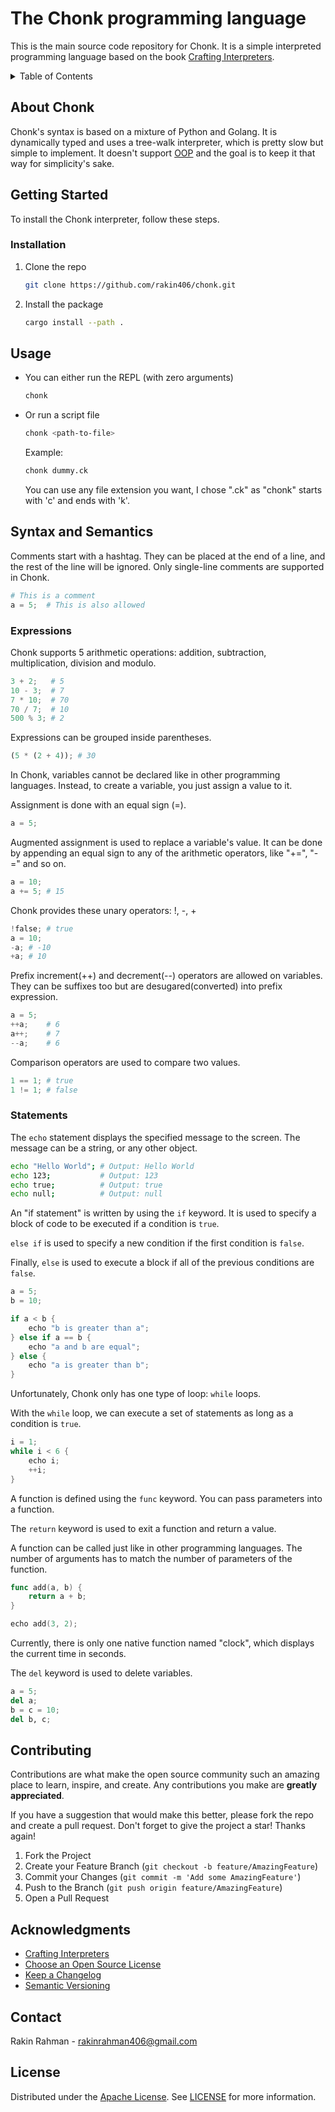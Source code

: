 # The Chonk programming language

This is the main source code repository for Chonk. It is a simple interpreted
programming language based on the book [Crafting Interpreters](https://craftinginterpreters.com/).

<details>

<summary>Table of Contents</summary>

- [About Chonk](#about-chonk)
- [Getting Started](#getting-started)
  - [Prerequisites](#prerequisites)
  - [Installation](#installation)
- [Usage](#usage)
- [Contributing](#contributing)
- [Acknowledgments](#acknowledgments)
- [Contact](#contact)
- [License](#license)

</details>

## About Chonk

Chonk's syntax is based on a mixture of Python and Golang. It is dynamically
typed and uses a tree-walk interpreter, which is pretty slow but simple to implement.
It doesn't support [OOP](https://en.wikipedia.org/wiki/Object-oriented_programming)
and the goal is to keep it that way for simplicity's sake.

## Getting Started

To install the Chonk interpreter, follow these steps.

### Installation

1. Clone the repo
   ```sh
   git clone https://github.com/rakin406/chonk.git
   ```

2. Install the package
   ```sh
   cargo install --path .
   ```

## Usage

* You can either run the REPL (with zero arguments)
  ```sh
  chonk
  ```

* Or run a script file
  ```sh
  chonk <path-to-file>
  ```

  Example:
  ```sh
  chonk dummy.ck
  ```

  You can use any file extension you want, I chose ".ck" as "chonk" starts with
  'c' and ends with 'k'.

## Syntax and Semantics

Comments start with a hashtag. They can be placed at the end of a line, and the
rest of the line will be ignored. Only single-line comments are supported in
Chonk.
```py
# This is a comment
a = 5;  # This is also allowed
```

### Expressions

Chonk supports 5 arithmetic operations: addition, subtraction, multiplication,
division and modulo.
```py
3 + 2;   # 5
10 - 3;  # 7
7 * 10;  # 70
70 / 7;  # 10
500 % 3; # 2
```

Expressions can be grouped inside parentheses.
```py
(5 * (2 + 4)); # 30
```

In Chonk, variables cannot be declared like in other programming languages.
Instead, to create a variable, you just assign a value to it.

Assignment is done with an equal sign (=).

```py
a = 5;
```

Augmented assignment is used to replace a variable's value. It can be done by
appending an equal sign to any of the arithmetic operators, like "+=", "-=" and
so on.
```py
a = 10;
a += 5; # 15
```

Chonk provides these unary operators: !, -, +
```py
!false; # true
a = 10;
-a; # -10
+a; # 10
```

Prefix increment(++) and decrement(--) operators are allowed on variables. They
can be suffixes too but are desugared(converted) into prefix expression.
```py
a = 5;
++a;    # 6
a++;    # 7
--a;    # 6
```

Comparison operators are used to compare two values.
```py
1 == 1; # true
1 != 1; # false
```

### Statements

The `echo` statement displays the specified message to the screen. The message
can be a string, or any other object.
```sh
echo "Hello World"; # Output: Hello World
echo 123;           # Output: 123
echo true;          # Output: true
echo null;          # Output: null
```

An "if statement" is written by using the `if` keyword. It is used to specify a
block of code to be executed if a condition is `true`.

`else if` is used to specify a new condition if the first condition is `false`.

Finally, `else` is used to execute a block if all of the previous conditions are
`false`.

```go
a = 5;
b = 10;

if a < b {
    echo "b is greater than a";
} else if a == b {
    echo "a and b are equal";
} else {
    echo "a is greater than b";
}
```

Unfortunately, Chonk only has one type of loop: `while` loops.

With the `while` loop, we can execute a set of statements as long as a condition
is `true`.

```rust
i = 1;
while i < 6 {
    echo i;
    ++i;
}
```

A function is defined using the `func` keyword. You can pass parameters into a
function.

The `return` keyword is used to exit a function and return a value.

A function can be called just like in other programming languages. The number of
arguments has to match the number of parameters of the function.

```go
func add(a, b) {
    return a + b;
}

echo add(3, 2);
```
Currently, there is only one native function named "clock", which displays the
current time in seconds.

The `del` keyword is used to delete variables.
```py
a = 5;
del a;
b = c = 10;
del b, c;
```

## Contributing

Contributions are what make the open source community such an amazing place to
learn, inspire, and create. Any contributions you make are **greatly appreciated**.

If you have a suggestion that would make this better, please fork the repo and
create a pull request. Don't forget to give the project a star! Thanks again!

1. Fork the Project
2. Create your Feature Branch (`git checkout -b feature/AmazingFeature`)
3. Commit your Changes (`git commit -m 'Add some AmazingFeature'`)
4. Push to the Branch (`git push origin feature/AmazingFeature`)
5. Open a Pull Request

## Acknowledgments

* [Crafting Interpreters](https://craftinginterpreters.com/)
* [Choose an Open Source License](https://choosealicense.com)
* [Keep a Changelog](https://keepachangelog.com/en/1.0.0/)
* [Semantic Versioning](https://semver.org/spec/v2.0.0.html)

## Contact

Rakin Rahman - rakinrahman406@gmail.com

## License

Distributed under the [Apache License](https://opensource.org/license/apache-2-0/).
See [LICENSE](LICENSE) for more information.

